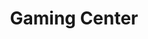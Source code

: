 ---
pid: llp238
title: Gaming Center
location_transcription: In front of vid con
coordinates: "[-75.162843712595, 39.955128937706]"
zipcode: 
gen_neighborhood: 
neighborhood: 
outside_phl: 
age: 
age_range: 
instagram: 
image_file_name: llp_238.jpg
proposal_transcription: 
topic: Pop Culture,Technology
topic_summary: 0, 0
type: Sculpture Statue
keywords_other: video game, controller, xbox
credit: 
image_labels: 
twitter: 
facebook: 
permalink: "/monuments/llp238/"
layout: item-page
---